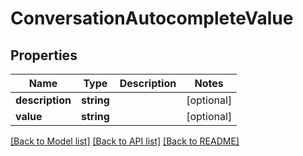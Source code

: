# ConversationAutocompleteValue

## Properties
Name | Type | Description | Notes
------------ | ------------- | ------------- | -------------
**description** | **string** |  | [optional] 
**value** | **string** |  | [optional] 

[[Back to Model list]](../README.md#documentation-for-models) [[Back to API list]](../README.md#documentation-for-api-endpoints) [[Back to README]](../README.md)


